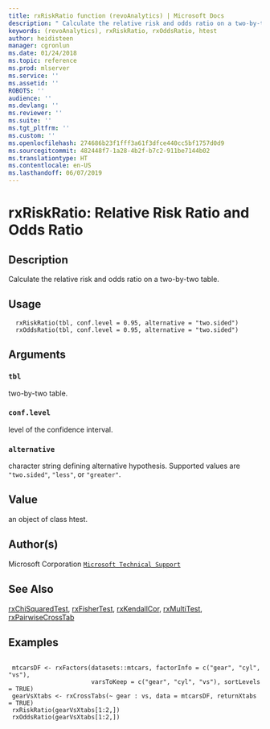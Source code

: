 ```yaml
---
title: rxRiskRatio function (revoAnalytics) | Microsoft Docs
description: " Calculate the relative risk and odds ratio on a two-by-two table. "
keywords: (revoAnalytics), rxRiskRatio, rxOddsRatio, htest
author: heidisteen
manager: cgronlun
ms.date: 01/24/2018
ms.topic: reference
ms.prod: mlserver
ms.service: ''
ms.assetid: ''
ROBOTS: ''
audience: ''
ms.devlang: ''
ms.reviewer: ''
ms.suite: ''
ms.tgt_pltfrm: ''
ms.custom: ''
ms.openlocfilehash: 274686b23f1fff3a61f3dfce440cc5bf1757d0d9
ms.sourcegitcommit: 482448f7-1a28-4b2f-b7c2-911be7144b02
ms.translationtype: HT
ms.contentlocale: en-US
ms.lasthandoff: 06/07/2019
---
```

 # <a name="rxriskratio--relative-risk-ratio-and-odds-ratio"></a>rxRiskRatio:  Relative Risk Ratio and Odds Ratio  

 ## <a name="description"></a>Description

Calculate the relative risk and odds ratio on a two-by-two table.



 ## <a name="usage"></a>Usage

```   
  rxRiskRatio(tbl, conf.level = 0.95, alternative = "two.sided")
  rxOddsRatio(tbl, conf.level = 0.95, alternative = "two.sided")

```


 ## <a name="arguments"></a>Arguments



 ### `tbl`
 two-by-two table. 


 ### `conf.level`
 level of the confidence interval. 


 ### `alternative`
 character string defining alternative hypothesis. Supported values are `"two.sided"`, `"less"`, or `"greater"`. 




 ## <a name="value"></a>Value

an object of class htest.


 ## <a name="authors"></a>Author(s)
 Microsoft Corporation [`Microsoft Technical Support`](https://go.microsoft.com/fwlink/?LinkID=698556&clcid=0x409)



 ## <a name="see-also"></a>See Also

[rxChiSquaredTest](rxChiSquaredTest.md), [rxFisherTest](rxChiSquaredTest.md), [rxKendallCor](rxChiSquaredTest.md), [rxMultiTest](rxMultiTest.md), [rxPairwiseCrossTab](rxPairwiseCrosstab.md)


 ## <a name="examples"></a>Examples

 ```

  mtcarsDF <- rxFactors(datasets::mtcars, factorInfo = c("gear", "cyl", "vs"), 
                        varsToKeep = c("gear", "cyl", "vs"), sortLevels = TRUE)
  gearVsXtabs <- rxCrossTabs(~ gear : vs, data = mtcarsDF, returnXtabs = TRUE)
  rxRiskRatio(gearVsXtabs[1:2,])
  rxOddsRatio(gearVsXtabs[1:2,])
```



